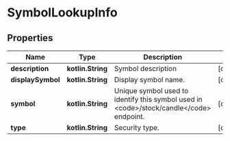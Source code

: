 
# SymbolLookupInfo

## Properties
Name | Type | Description | Notes
------------ | ------------- | ------------- | -------------
**description** | **kotlin.String** | Symbol description |  [optional]
**displaySymbol** | **kotlin.String** | Display symbol name. |  [optional]
**symbol** | **kotlin.String** | Unique symbol used to identify this symbol used in &lt;code&gt;/stock/candle&lt;/code&gt; endpoint. |  [optional]
**type** | **kotlin.String** | Security type. |  [optional]




